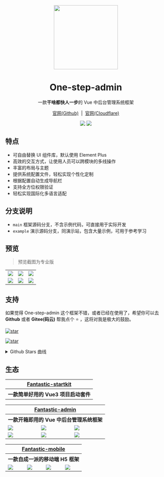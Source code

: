 <p align="center">
  <img src="https://one-step-admin.github.io/logo.png" width="200" height="200" />
</p>

<h1 align="center">One-step-admin</h1>

<p align="center">一款<b>干啥都快人一步</b>的 Vue 中后台管理系统框架</p>

<p align="center">
  <a href="https://one-step-admin.github.io" target="_blank">官网(Github)</a>
  <span>&nbsp;|&nbsp;</span>
  <a href="https://one-step-admin.pages.dev" target="_blank">官网(Cloudflare)</a>
<p>

<p align="center">
  <a href="###"><img src="https://img.shields.io/github/license/one-step-admin/basic?label=%E5%BC%80%E6%BA%90%E5%8D%8F%E8%AE%AE&style=flat-square" /></a>
  <a href="https://github.com/one-step-admin/basic/releases" target="_blank"><img src="https://img.shields.io/github/v/release/one-step-admin/basic?label=%E5%BD%93%E5%89%8D%E7%89%88%E6%9C%AC&style=flat-square" /></a>
</p>

## 特点

- 可自由替换 UI 组件库，默认使用 Element Plus
- 高效的交互方式，让使用人员可以跨模块的多线操作
- 丰富的布局与主题
- 提供系统配置文件，轻松实现个性化定制
- 根据配置自动生成导航栏
- 支持全方位权限验证
- 轻松实现国际化多语言适配

## 分支说明

- `main` 框架源码分支，不含示例代码，可直接用于实际开发
- `example` 演示源码分支，同演示站，包含大量示例，可用于参考学习

## 预览

> 预览截图为专业版

<table>
  <tr>
    <td><img src="https://one-step-admin.github.io/preview1.png" /></td>
    <td><img src="https://one-step-admin.github.io/preview2.png" /></td>
    <td><img src="https://one-step-admin.github.io/preview3.png" /></td>
  </tr>
  <tr>
    <td><img src="https://one-step-admin.github.io/preview4.png" /></td>
    <td><img src="https://one-step-admin.github.io/preview5.png" /></td>
    <td><img src="https://one-step-admin.github.io/preview6.png" /></td>
  </tr>
</table>

## 支持

如果觉得 One-step-admin 这个框架不错，或者已经在使用了，希望你可以去 **Github** 或者 **Gitee(码云)** 帮我点个 ⭐ ，这将对我是极大的鼓励。

[![star](https://img.shields.io/github/stars/one-step-admin/basic?style=social)](https://github.com/one-step-admin/basic)

[![star](https://gitee.com/one-step-admin/basic/badge/star.svg?theme=dark)](https://gitee.com/one-step-admin/basic)

<details>
<summary>Github Stars 曲线</summary>

[![Stargazers over time](https://starchart.cc/one-step-admin/basic.svg)](https://starchart.cc/one-step-admin/basic)
</details>

## 生态

<table>
  <tr>
    <th colspan="3" align="center">
      <a href="https://hooray.github.io/fantastic-startkit" target="_blank">Fantastic-startkit</a>
    </th>
  </tr>
  <tr>
    <th colspan="3" align="center">
      一款简单好用的 Vue3 项目启动套件
    </th>
  </tr>
</table>

<table>
  <tr>
    <th colspan="3" align="center">
      <a href="https://fantastic-admin.github.io/" target="_blank">Fantastic-admin</a>
    </th>
  </tr>
  <tr>
    <th colspan="3" align="center">
      一款开箱即用的 Vue 中后台管理系统框架
    </th>
  </tr>
  <tr>
    <td><img src="https://fantastic-admin.github.io/preview1.png" /></td>
    <td><img src="https://fantastic-admin.github.io/preview2.png" /></td>
    <td><img src="https://fantastic-admin.github.io/preview3.png" /></td>
  </tr>
  <tr>
    <td><img src="https://fantastic-admin.github.io/preview4.png" /></td>
    <td><img src="https://fantastic-admin.github.io/preview5.png" /></td>
    <td><img src="https://fantastic-admin.github.io/preview6.png" /></td>
  </tr>
</table>

<table>
  <tr>
    <th colspan="4" align="center">
      <a href="https://fantastic-mobile.github.io" target="_blank">Fantastic-mobile</a>
    </th>
  </tr>
  <tr>
    <th colspan="4" align="center">
      一款自成一派的移动端 H5 框架
    </th>
  </tr>
  <tr>
    <td><img src="https://fantastic-mobile.github.io/preview1.png" /></td>
    <td><img src="https://fantastic-mobile.github.io/preview2.png" /></td>
    <td><img src="https://fantastic-mobile.github.io/preview3.png" /></td>
    <td><img src="https://fantastic-mobile.github.io/preview4.png" /></td>
  </tr>
</table>
